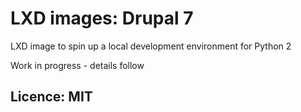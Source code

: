 # LXD images: Drupal 7
LXD image to spin up a local development environment for Python 2

Work in progress - details follow

## Licence: MIT
